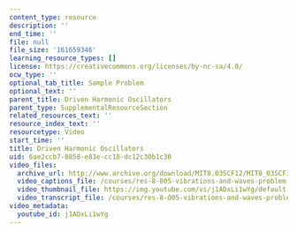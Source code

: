 ```yaml
---
content_type: resource
description: ''
end_time: ''
file: null
file_size: '161659346'
learning_resource_types: []
license: https://creativecommons.org/licenses/by-nc-sa/4.0/
ocw_type: ''
optional_tab_title: Sample Problem
optional_text: ''
parent_title: Driven Harmonic Oscillators
parent_type: SupplementalResourceSection
related_resources_text: ''
resource_index_text: ''
resourcetype: Video
start_time: ''
title: Driven Harmonic Oscillators
uid: 6ae2ccb7-0858-e83e-cc18-dc12c30b1c30
video_files:
  archive_url: http://www.archive.org/download/MIT8.03SCF12/MIT8_03SCF12_ses03_300k.mp4
  video_captions_file: /courses/res-8-005-vibrations-and-waves-problem-solving-fall-2012/cc623e5f4d025628a91472e1fa41043f_j1ADxLi1wYg.vtt
  video_thumbnail_file: https://img.youtube.com/vi/j1ADxLi1wYg/default.jpg
  video_transcript_file: /courses/res-8-005-vibrations-and-waves-problem-solving-fall-2012/046cf8453e1ef2bd3891d9264e665c7d_j1ADxLi1wYg.pdf
video_metadata:
  youtube_id: j1ADxLi1wYg
---
```

